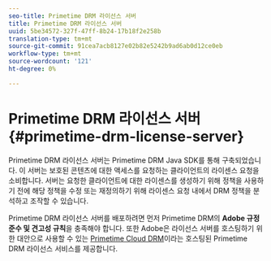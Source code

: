```yaml
---
seo-title: Primetime DRM 라이선스 서버
title: Primetime DRM 라이선스 서버
uuid: 5be34572-327f-47ff-8b24-17b18f2e258b
translation-type: tm+mt
source-git-commit: 91cea7acb8127e02b82e5242b9ad6ab0d12ce0eb
workflow-type: tm+mt
source-wordcount: '121'
ht-degree: 0%

---
```



# Primetime DRM 라이선스 서버 {#primetime-drm-license-server}

Primetime DRM 라이선스 서버는 Primetime DRM Java SDK를 통해 구축되었습니다. 이 서버는 보호된 콘텐츠에 대한 액세스를 요청하는 클라이언트의 라이센스 요청을 소비합니다. 서버는 요청한 클라이언트에 대한 라이센스를 생성하기 위해 정책을 사용하기 전에 해당 정책을 수정 또는 재정의하기 위해 라이센스 요청 내에서 DRM 정책을 분석하고 조작할 수 있습니다.

Primetime DRM 라이선스 서버를 배포하려면 먼저 Primetime DRM의 **Adobe 규정 준수 및 견고성 규칙**&#x200B;을 충족해야 합니다. 또한 Adobe은 라이선스 서버를 호스팅하기 위한 대안으로 사용할 수 있는 [Primetime Cloud DRM](../cloud-quick-start/whats-included.md)이라는 호스팅된 Primetime DRM 라이선스 서비스를 제공합니다.
